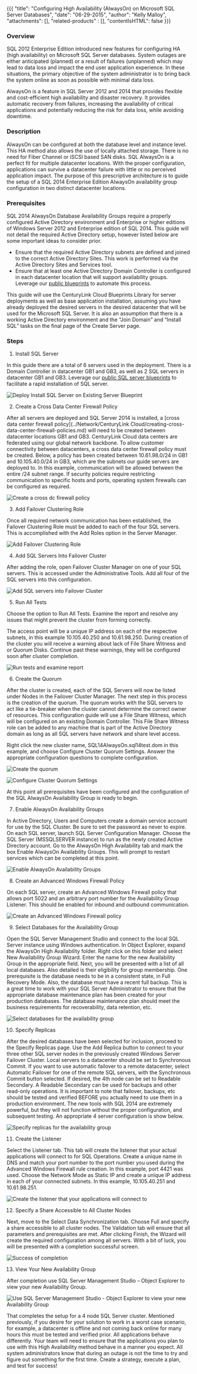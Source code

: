 {{{
  "title": "Configuring High Availability (AlwaysOn) on Microsoft SQL Server Databases",
  "date": "06-29-2015",
  "author": "Kelly Malloy",
  "attachments": [],
  "related-products" : [],
  "contentIsHTML": false
}}}

### Overview

SQL 2012 Enterprise Edition introduced new features for configuring HA (high availability) on Microsoft SQL Server databases.  System outages are either anticipated (planned) or a result of failures (unplanned) which may lead to data loss and impact the end user application experience. In these situations, the primary objective of the system administrator is to bring back the system online as soon as possible with minimal data loss.

AlwaysOn is a feature in SQL Server 2012 and 2014 that provides flexible and cost-efficient high availability and disaster recovery. It provides automatic recovery from failures, increasing the availability of critical applications and potentially reducing the risk for data loss, while avoiding downtime.

### Description

AlwaysOn can be configured at both the database level and instance level.  This HA method also allows the use of locally attached storage.  There is no need for Fiber Channel or iSCSI based SAN disks.  SQL AlwaysOn is a perfect fit for multiple datacenter locations.  With the proper configuration, applications can survive a datacenter failure with little or no perceived application impact.  The purpose of this prescriptive architecture is to guide the setup of a SQL 2014 Enterprise Edition AlwaysOn availability group configuration in two distinct datacenter locations.

### Prerequisites

SQL 2014 AlwaysOn Database Availability Groups require a properly configured Active Directory environment and Enterprise or higher editions of Windows Server 2012 and Enterprise edition of SQL 2014.  This guide will not detail the required Active Directory setup, however listed below are some important ideas to consider prior.
* Ensure that the required Active Directory subnets are defined and joined to the correct Active Directory Sites.  This work is performed via the Active Directory Sites and Services tool.
* Ensure that at least one Active Directory Domain Controller is configured in each datacenter location that will support availability groups.  Leverage our [public blueprints](../Blueprints/centurylink-cloud-public-blueprint-packages.md) to automate this process.

This guide will use the CenturyLink Cloud Blueprints Library for server deployments as well as base application installation, assuming you have already deployed the desired servers in the desired datacenter that will be used for the Microsoft SQL Server.  It is also an assumption that there is a working Active Directory environment and the “Join Domain” and “Install SQL” tasks on the final page of the Create Server page.  

### Steps

1. Install SQL Server

  In this guide there are a total of 6 servers used in the deployment.  There is a Domain Controller in datacenter GB1 and GB3, as well as 2 SQL servers in datacenter GB1 and GB3.  Leverage our [public SQL server blueprints](../Blueprints/deploy-microsoft-sql-server-using-blueprint.md) to facilitate a rapid installation of SQL server.

  ![Deploy Install SQL Server on Existing Server Blueprint](../images/alwayson-01.png)

2. Create a Cross Data Center Firewall Policy

  After all servers are deployed and SQL Server 2014 is installed, a [cross data center firewall policy](../Network/CenturyLink Cloud/creating-cross-data-center-firewall-policies.md) will need to be created between datacenter locations GB1 and GB3.  CenturyLink Cloud data centers are federated using our global network backbone.  To allow customer connectivity between datacenters, a cross data center firewall policy must be created.  Below, a policy has been created between 10.61.98.0/24 in GB1 and 10.105.40.0/24 in GB3, which are the subnets our guide servers are deployed to.  In this example, communication will be allowed between the entire /24 subnet range.  If security policies require restricting communication to specific hosts and ports, operating system firewalls can be configured as required.

  ![Create a cross dc firewall policy](../images/alwayson-02.png)

3. Add Failover Clustering Role

  Once all required network communication has been established, the Failover Clustering Role must be added to each of the four SQL servers. This is accomplished with the Add Roles option in the Server Manager.

  ![Add Failover Clustering Role](../images/alwayson-03.png)

4. Add SQL Servers Into Failover Cluster

  After adding the role, open Failover Cluster Manager on one of your SQL servers.  This is accessed under the Administrative Tools.  Add all four of the SQL servers into this configuration.

  ![Add SQL servers into Failover Cluster](../images/alwayson-04.png)

5. Run All Tests

  Choose the option to Run All Tests.  Examine the report and resolve any issues that might prevent the cluster from forming correctly.

  The access point will be a unique IP address on each of the respective subnets, in this example 10.105.40.250 and 10.61.98.250.  During creation of the cluster you will receive a warning about lack of File Share Witness and or Quorum Disks.  Continue past these warnings, they will be configured soon after cluster completion.

  ![Run tests and examine report](../images/alwayson-05.png)

6. Create the Quorum

  After the cluster is created, each of the SQL Servers will now be listed under Nodes in the Failover Cluster Manager.  The next step in this process is the creation of the quorum.  The quorum works with the SQL servers to act like a tie-breaker when the cluster cannot determine the correct owner of resources.  This configuration guide will use a File Share Witness, which will be configured on an existing Domain Controller.  This File Share Witness role can be added to any machine that is part of the Active Directory domain as long as all SQL servers have network and share level access.

  Right click the new cluster name, SQL14AlwaysOn.sql14test.dom in this example, and choose Configure Cluster Quorum Settings.  Answer the appropriate configuration questions to complete configuration.

  ![Create the quorum](../images/alwayson-06.png)

  ![Configure Cluster Quorum Settings](../images/alwayson-07.png)

  At this point all prerequisites have been configured and the configuration of the SQL AlwaysOn Availability Group is ready to begin.

7. Enable AlwaysOn Availability Groups

  In Active Directory, Users and Computers create a domain service account for use by the SQL Cluster.  Be sure to set the password as never to expire.  On each SQL server, launch SQL Server Configuration Manager.  Choose the SQL Server (MSSQLSERVER instance) to run as the newly created Active Directory account.  Go to the AlwaysOn High Availability tab and mark the box Enable AlwaysOn Availability Groups.  This will prompt to restart services which can be completed at this point.

  ![Enable AlwaysOn Availability Groups](../images/alwayson-08.png)

8. Create an Advanced Windows Firewall Policy

  On each SQL server, create an Advanced Windows Firewall policy that allows port 5022 and an arbitrary port number for the Availability Group Listener.  This should be enabled for inbound and outbound communication.

  ![Create an Advanced Windows Firewall policy](../images/alwayson-09.png)

9. Select Databases for the Availability Group

  Open the SQL Server Management Studio and connect to the local SQL Server instance using Windows authentication.  In Object Explorer, expand the AlwaysOn High Availability folder.  Right click on this folder and select New Availability Group Wizard.  Enter the name for the new Availability Group in the appropriate field.  Next, you will be presented with a list of all local databases.  Also detailed is their eligibility for group membership.  One prerequisite is the database needs to be in a consistent state, in Full Recovery Mode.  Also, the database must have a recent full backup.  This is a great time to work with your SQL Server Administrator to ensure that the appropriate database maintenance plan has been created for your production databases.  The database maintenance plan should meet the business requirements for recoverability, data retention, etc.

  ![Select databases for the availability group](../images/alwayson-10.png)

10. Specify Replicas

  After the desired databases have been selected for inclusion, proceed to the Specify Replicas page.  Use the Add Replica button to connect to your three other SQL server nodes in the previously created Windows Server Failover Cluster.  Local servers to a datacenter should be set to Synchronous Commit.  If you want to use automatic failover to a remote datacenter, select Automatic Failover for one of the remote SQL servers, with the Synchronous Commit button selected.  If desired, the 4th node can be set to Readable Secondary.  A Readable Secondary can be used for backups and other read-only operations.  It is important to note that failover, backups, etc should be tested and verified BEFORE you actually need to use them in a production environment.  The new tools with SQL 2014 are extremely powerful, but they will not function without the proper configuration, and subsequent testing.  An appropriate 4 server configuration is show below.

  ![Specify replicas for the availability group](../images/alwayson-11.png)

11. Create the Listener

  Select the Listener tab.  This tab will create the listener that your actual applications will connect to for SQL Operations.  Create a unique name in DNS and match your port number to the port number you used during the Advanced Windows Firewall rule creation.  In this example, port 4421 was used.  Choose the Network Mode as Static IP and create a unique IP address in each of your connected subnets.  In this example, 10.105.40.251 and 10.61.98.251.

  ![Create the listener that your applications will connect to](../images/alwayson-12.png)

12. Specify a Share Accessible to All Cluster Nodes

  Next, move to the Select Data Synchronization tab.  Choose Full and specify a share accessible to all cluster nodes.  The Validation tab will ensure that all parameters and prerequisites are met.  After clicking Finish, the Wizard will create the required configuration among all servers.  With a bit of luck, you will be presented with a completion successful screen.

  ![Success of completion](../images/alwayson-13.png)

13. View Your New Availability Group

  After completion use SQL Server Management Studio – Object Explorer to view your new Availability Group.

  ![Use SQL Server Management Studio - Object Explorer to view your new Availability Group](../images/alwayson-14.png)

  That completes the setup for a 4 node SQL Server cluster.  Mentioned previously, if you desire for your solution to work in a worst case scenario, for example, a datacenter is offline and not coming back online for many hours this must be tested and verified prior.  All applications behave differently.  Your team will need to ensure that the applications you plan to use with this High Availability method behave in a manner you expect.  All system administrators know that during an outage is not the time to try and figure out something for the first time.  Create a strategy, execute a plan, and test for success!
